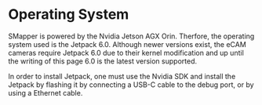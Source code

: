 # Operating System

SMapper is powered by the Nvidia Jetson AGX Orin. Therfore, the operating system used
is the Jetpack 6.0. Although newer versions exist, the eCAM cameras require Jetpack 6.0 due
to their kernel modification and up until the writing of this page 6.0 is the latest version supported.

In order to install Jetpack, one must use the Nvidia SDK and install the Jetpack
by flashing it by connecting a USB-C cable to the debug port, or by using a Ethernet cable.
